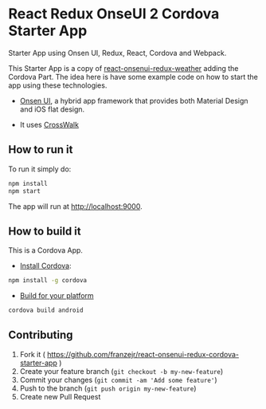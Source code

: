 # React Redux OnseUI 2 Cordova Starter App

Starter App using Onsen UI, Redux, React, Cordova and Webpack.

This Starter App is a copy of [react-onsenui-redux-weather](https://github.com/argelius/react-onsenui-redux-weather) adding the Cordova Part. The idea here is have some example code on how to start the app using these technologies.

- [Onsen UI](https://onsen.io/), a hybrid app framework that provides both Material Design and iOS flat design.

- It uses [CrossWalk](https://github.com/crosswalk-project/cordova-plugin-crosswalk-webview)

## How to run it

To run it simply do:

```bash
npm install
npm start
```

The app will run at [http://localhost:9000](http://localhost:9000).


## How to build it

This is a Cordova App. 

- [Install Cordova](https://cordova.apache.org/docs/en/latest/guide/cli/index.html#installing-the-cordova-cli):

```bash
npm install -g cordova
```

- [Build for your platform](https://cordova.apache.org/docs/en/latest/guide/cli/index.html#build-the-app)

```bash
cordova build android
```


## Contributing

1. Fork it ( https://github.com/franzejr/react-onsenui-redux-cordova-starter-app )
2. Create your feature branch (`git checkout -b my-new-feature`)
3. Commit your changes (`git commit -am 'Add some feature'`)
4. Push to the branch (`git push origin my-new-feature`)
5. Create new Pull Request
